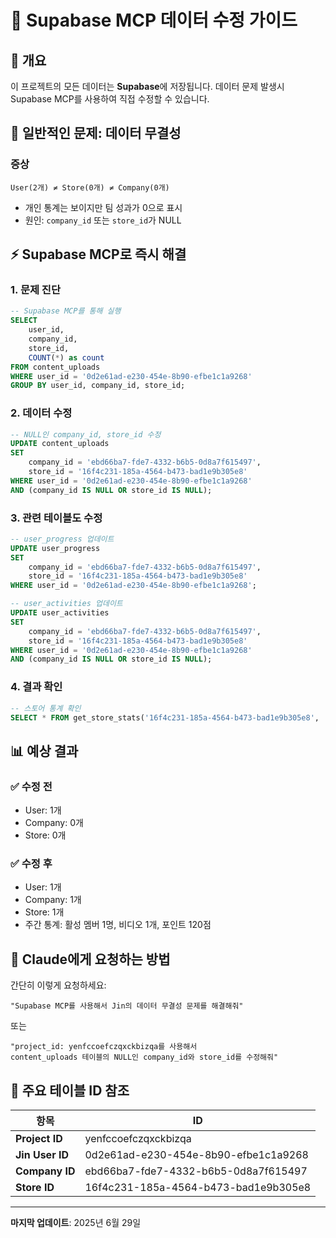 # 🔧 Supabase MCP 데이터 수정 가이드

## 📌 개요
이 프로젝트의 모든 데이터는 **Supabase**에 저장됩니다. 데이터 문제 발생시 Supabase MCP를 사용하여 직접 수정할 수 있습니다.

## 🚨 일반적인 문제: 데이터 무결성

### 증상
```
User(2개) ≠ Store(0개) ≠ Company(0개)
```
- 개인 통계는 보이지만 팀 성과가 0으로 표시
- 원인: `company_id` 또는 `store_id`가 NULL

## ⚡ Supabase MCP로 즉시 해결

### 1. 문제 진단
```sql
-- Supabase MCP를 통해 실행
SELECT 
    user_id,
    company_id,
    store_id,
    COUNT(*) as count
FROM content_uploads
WHERE user_id = '0d2e61ad-e230-454e-8b90-efbe1c1a9268'
GROUP BY user_id, company_id, store_id;
```

### 2. 데이터 수정
```sql
-- NULL인 company_id, store_id 수정
UPDATE content_uploads
SET 
    company_id = 'ebd66ba7-fde7-4332-b6b5-0d8a7f615497',
    store_id = '16f4c231-185a-4564-b473-bad1e9b305e8'
WHERE user_id = '0d2e61ad-e230-454e-8b90-efbe1c1a9268'
AND (company_id IS NULL OR store_id IS NULL);
```

### 3. 관련 테이블도 수정
```sql
-- user_progress 업데이트
UPDATE user_progress
SET 
    company_id = 'ebd66ba7-fde7-4332-b6b5-0d8a7f615497',
    store_id = '16f4c231-185a-4564-b473-bad1e9b305e8'
WHERE user_id = '0d2e61ad-e230-454e-8b90-efbe1c1a9268';

-- user_activities 업데이트
UPDATE user_activities
SET 
    company_id = 'ebd66ba7-fde7-4332-b6b5-0d8a7f615497',
    store_id = '16f4c231-185a-4564-b473-bad1e9b305e8'
WHERE user_id = '0d2e61ad-e230-454e-8b90-efbe1c1a9268'
AND (company_id IS NULL OR store_id IS NULL);
```

### 4. 결과 확인
```sql
-- 스토어 통계 확인
SELECT * FROM get_store_stats('16f4c231-185a-4564-b473-bad1e9b305e8', 'week');
```

## 📊 예상 결과

### ✅ 수정 전
- User: 1개
- Company: 0개
- Store: 0개

### ✅ 수정 후
- User: 1개
- Company: 1개
- Store: 1개
- 주간 통계: 활성 멤버 1명, 비디오 1개, 포인트 120점

## 🎯 Claude에게 요청하는 방법

간단히 이렇게 요청하세요:
```
"Supabase MCP를 사용해서 Jin의 데이터 무결성 문제를 해결해줘"
```

또는
```
"project_id: yenfccoefczqxckbizqa를 사용해서 
content_uploads 테이블의 NULL인 company_id와 store_id를 수정해줘"
```

## 📝 주요 테이블 ID 참조

| 항목 | ID |
|-----|-----|
| **Project ID** | yenfccoefczqxckbizqa |
| **Jin User ID** | 0d2e61ad-e230-454e-8b90-efbe1c1a9268 |
| **Company ID** | ebd66ba7-fde7-4332-b6b5-0d8a7f615497 |
| **Store ID** | 16f4c231-185a-4564-b473-bad1e9b305e8 |

---
**마지막 업데이트**: 2025년 6월 29일
